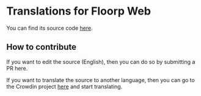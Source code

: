 # Translations for Floorp Web

You can find its source code [here](https://github.com/Floorp-Projects/web).

## How to contribute

If you want to edit the source (English), then you can do so by submitting a PR here.

If you want to translate the source to another language, then you can go to the Crowdin project 
[here](https://crowdin.com/project/floorp-web) and start translating.

